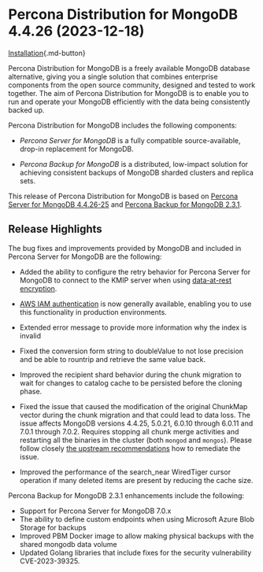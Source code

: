 # Percona Distribution for MongoDB 4.4.26 (2023-12-18)


[Installation](installation.md){.md-button}

Percona Distribution for MongoDB is a freely available MongoDB database alternative, giving you a single solution that combines enterprise components from the open source community, designed and tested to work together. The aim of Percona Distribution for MongoDB is to enable you to run and operate your
MongoDB efficiently with the data being consistently backed up.

Percona Distribution for MongoDB includes the following components:

* *Percona Server for MongoDB* is a fully compatible source-available, drop-in replacement
for MongoDB.

* *Percona Backup for MongoDB* is a distributed, low-impact solution for achieving
consistent backups of MongoDB sharded clusters and replica sets.

This release of Percona Distribution for MongoDB is based on [Percona Server for MongoDB 4.4.26-25](https://docs.percona.com/percona-server-for-mongodb/4.4/release_notes/4.4.26-25.html) and [Percona Backup for MongoDB 2.3.1](https://docs.percona.com/percona-backup-mongodb/release-notes/2.3.1.html).


## Release Highlights

The bug fixes and improvements provided by MongoDB and included in Percona Server for MongoDB are the following:

* Added the ability to configure the retry behavior for Percona Server for MongoDB to connect to the KMIP server when using [data-at-rest encryption](https://docs.percona.com/percona-server-for-mongodb/4.4/kmip.html).
* [AWS IAM authentication](https://docs.percona.com/percona-server-for-mongodb/4.4/aws-iam.html) is now generally available, enabling you to use this functionality in production environments.

* Extended error message to provide more information why the index is invalid
* Fixed the conversion form string to doubleValue to not lose precision and be able to rountrip and retrieve the same value back.
* Improved the recipient shard behavior during the chunk migration to wait for changes to catalog cache to be persisted before the cloning phase.
* Fixed the issue that caused the modification of the original ChunkMap vector during the chunk migration and that could lead to data loss. The issue affects MongoDB versions 4.4.25, 5.0.21, 6.0.10 through 6.0.11 and 7.0.1 through 7.0.2. Requires stopping all chunk merge activities and restarting all the binaries in the cluster (both `mongod` and `mongos`). Please follow closely [the upstream recommendations](https://jira.mongodb.org/browse/SERVER-81966) how to remediate the issue.
* Improved the performance of the search_near WiredTiger cursor operation if many deleted items are present by reducing the cache size.


Percona Backup for MongoDB 2.3.1 enhancements include the following:

* Support for Percona Server for MongoDB 7.0.x
* The ability to define custom endpoints when using Microsoft Azure Blob Storage for backups
* Improved PBM Docker image to allow making physical backups with the shared mongodb data volume
* Updated Golang libraries that include fixes for the security vulnerability CVE-2023-39325.